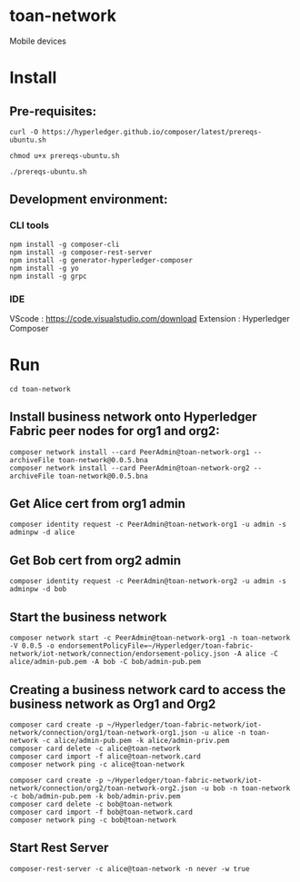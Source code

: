 # toan-network

Mobile devices

# Install
## Pre-requisites:
```
curl -O https://hyperledger.github.io/composer/latest/prereqs-ubuntu.sh

chmod u+x prereqs-ubuntu.sh

./prereqs-ubuntu.sh
```
## Development environment:

### CLI tools
```
npm install -g composer-cli
npm install -g composer-rest-server
npm install -g generator-hyperledger-composer
npm install -g yo
npm install -g grpc
```
 
### IDE
VScode : https://code.visualstudio.com/download
Extension : Hyperledger Composer
# Run
```
cd toan-network
```
## Install business network onto Hyperledger Fabric peer nodes for org1 and org2:
```
composer network install --card PeerAdmin@toan-network-org1 --archiveFile toan-network@0.0.5.bna
composer network install --card PeerAdmin@toan-network-org2 --archiveFile toan-network@0.0.5.bna
```
## Get Alice cert from org1 admin
```
composer identity request -c PeerAdmin@toan-network-org1 -u admin -s adminpw -d alice
```
## Get Bob cert from org2 admin
```
composer identity request -c PeerAdmin@toan-network-org2 -u admin -s adminpw -d bob
```
## Start the business network
```
composer network start -c PeerAdmin@toan-network-org1 -n toan-network -V 0.0.5 -o endorsementPolicyFile=~/Hyperledger/toan-fabric-network/iot-network/connection/endorsement-policy.json -A alice -C alice/admin-pub.pem -A bob -C bob/admin-pub.pem
```
## Creating a business network card to access the business network as Org1 and Org2
```
composer card create -p ~/Hyperledger/toan-fabric-network/iot-network/connection/org1/toan-network-org1.json -u alice -n toan-network -c alice/admin-pub.pem -k alice/admin-priv.pem
composer card delete -c alice@toan-network
composer card import -f alice@toan-network.card
composer network ping -c alice@toan-network

composer card create -p ~/Hyperledger/toan-fabric-network/iot-network/connection/org2/toan-network-org2.json -u bob -n toan-network -c bob/admin-pub.pem -k bob/admin-priv.pem
composer card delete -c bob@toan-network
composer card import -f bob@toan-network.card
composer network ping -c bob@toan-network
```
## Start Rest Server
```
composer-rest-server -c alice@toan-network -n never -w true
```